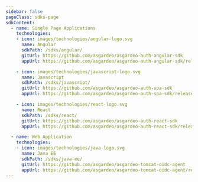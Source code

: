 ```yaml
---
sidebar: false
pageClass: sdks-page
sdkContent:
  - name: Single Page Applications
    technologies:
    - icon: images/technologies/angular-logo.svg
      name: Angular
      sdkPath: /sdks/angular/
      gitUrl: https://github.com/asgardeo/asgardeo-auth-angular-sdk
      appUrl: https://github.com/asgardeo/asgardeo-auth-angular-sdk/releases/download/v0.1.3/asgardeo-angular-app.zip

    - icon: images/technologies/javascript-logo.svg
      name: Javascript
      sdkPath: /sdks/javascript/
      gitUrl: https://github.com/asgardeo/asgardeo-auth-spa-sdk
      appUrl: https://github.com/asgardeo/asgardeo-auth-spa-sdk/releases/latest/download/asgardeo-html-js-app.zip

    - icon: images/technologies/react-logo.svg
      name: React
      sdkPath: /sdks/react/
      gitUrl: https://github.com/asgardeo/asgardeo-auth-react-sdk
      appUrl: https://github.com/asgardeo/asgardeo-auth-react-sdk/releases/latest/download/asgardeo-react-app.zip

  - name: Web Application
    technologies:
    - icon: images/technologies/java-logo.svg
      name: Java EE
      sdkPath: /sdks/java-ee/
      gitUrl: https://github.com/asgardeo/asgardeo-tomcat-oidc-agent
      appUrl: https://github.com/asgardeo/asgardeo-tomcat-oidc-agent/releases/latest/download/oidc-sample-app.war
---
```


<SDKOverview/>
